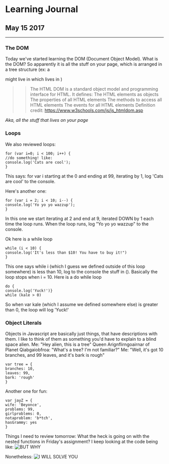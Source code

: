 # Learning Journal
## May 15 2017
---
### The DOM
Today we've started learning the DOM (Document Object Model). What is the DOM? So apparently it is all the stuff on your page, which is arranged in a tree structure (ex: a <p> might live in <body> which lives in <html>)
>>The HTML DOM is a standard object model and programming interface for HTML. It defines:
>>The HTML elements as objects
>>The properties of all HTML elements
>>The methods to access all HTML elements
>>The events for all HTML elements
>>Definition credit: https://www.w3schools.com/js/js_htmldom.asp

_Aka, all the stuff that lives on your page_

### Loops
We also reviewed loops:
```
for (var i=0; i < 100; i++) {
//do something! like:
console.log('Cats are cool');
}
```
This says: for var i starting at the 0 and ending at 99, iterating by 1, log 'Cats are cool' to the console.

Here's another one:
```
for (var i = 2; i < 10; i--) {
console.log('Yo yo yo wazzup');
}
```
In this one we start iterating at 2 and end at 9, iterated DOWN by 1 each time the loop runs. When the loop runs, log "Yo yo yo wazzup" to the console.

Ok here is a while loop
```
while (i < 10) {
console.log('It's less than $10! You have to buy it!")
}
```
This one says while i (which I guess we defined outside of this loop somewhere) is less than 10, log to the console the stuff in (). Basically the loop stops when i = 10.
Here is a do while loop
```
do {
console.log('Yuck!')}
while (kale > 0)
```
So when var kale (which I assume we defined somewhere else) is greater than 0, the loop will log 'Yuck!'

### Object Literals
Objects in Javascript are basically just things, that have descriptions with them. I like to think of them as something you'd have to explain to a blind space alien.
Me: "Hey alien, this is a tree"
Queen Arignflirngoairnar of Planet Qiabgaiobfroa: "What's a tree? I'm not familiar?"
Me: "Well, it's got 10 branches, and 99 leaves, and it's bark is rough"

```
var tree = {
branches: 10,
leaves: 99,
bark: 'rough'
}
```

Another one for fun:
```
var jayZ = {
wife: 'Beyonce',
problems: 99,
girlproblems: 0,
notaproblem: 'b*tch',
hasGrammy: yes
}
```

Things I need to review tomorrow:
What the heck is going on with the nested functions in Friday's assignment? I keep looking at the code being like:
![BUT WHY](https://media.giphy.com/media/bsEujSWBjnNAI/giphy.gif)

Nonetheless:
![I WILL SOLVE YOU](https://media.giphy.com/media/3oz8xRdUokNRJ4qvF6/giphy.gif)
